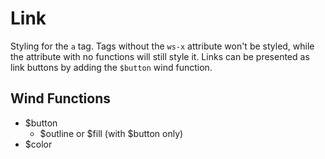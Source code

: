 # Link

Styling for the `a` tag. Tags without the `ws-x` attribute won't be styled,
while the attribute with no functions will still style it. Links can be
presented as link buttons by adding the `$button` wind function.

## Wind Functions
- $button
    - $outline or $fill (with $button only)
- $color

[component.md : ../examples/link.html :]: #
